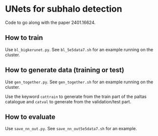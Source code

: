 # UNets for subhalo detection

Code to go along with the paper 2401.16624.

## How to train

Use `bl_bigkerunet.py`. See `bl_5e5data7.sh` for an example running on the cluster.

## How to generate data (training or test)

Use `gen_together.py`. See `gen_together.sh` for an example running on the cluster.

Use the keyword `cattrain` to generate from the train part of the paltas catalogue and `catval` to generate from the validation/test part.

## How to evaluate

Use `save_nn_out.py`. See `save_nn_out5e5data7.sh` for an example.